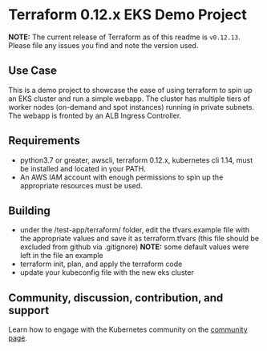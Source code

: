 # Terraform 0.12.x EKS Demo Project

**NOTE:** The current release of Terraform as of this readme is  `v0.12.13`. Please file any issues you find and note the version used.

## Use Case

This is a demo project to showcase the ease of using terraform to spin up an EKS cluster and run a simple webapp. The cluster has multiple tiers of worker nodes (on-demand and spot instances) running in private subnets. The webapp is fronted by an ALB Ingress Controller. 

## Requirements
- python3.7 or greater, awscli, terraform 0.12.x, kubernetes cli 1.14, must be installed and located in your PATH. 
- An AWS IAM account with enough permissions to spin up the appropriate resources must be used.

## Building

- under the /test-app/terraform/ folder, edit the tfvars.example file with the appropriate values and save it as terraform.tfvars (this file should be excluded from github via .gitignore) 
**NOTE:** some default values were left in the file an example
- terraform init, plan, and apply the terraform code
- update your kubeconfig file with the new eks cluster 

## Community, discussion, contribution, and support

Learn how to engage with the Kubernetes community on the [community page](http://kubernetes.io/community/).